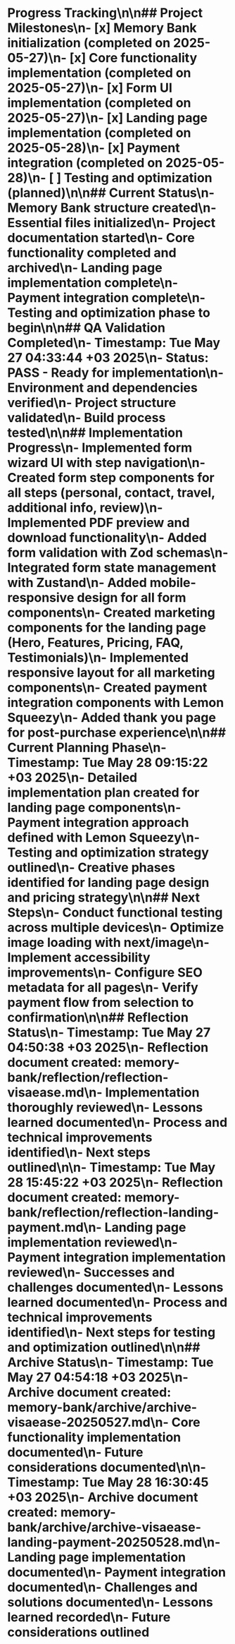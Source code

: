 # Progress Tracking\n\n## Project Milestones\n- [x] Memory Bank initialization (completed on 2025-05-27)\n- [x] Core functionality implementation (completed on 2025-05-27)\n- [x] Form UI implementation (completed on 2025-05-27)\n- [x] Landing page implementation (completed on 2025-05-28)\n- [x] Payment integration (completed on 2025-05-28)\n- [ ] Testing and optimization (planned)\n\n## Current Status\n- Memory Bank structure created\n- Essential files initialized\n- Project documentation started\n- Core functionality completed and archived\n- Landing page implementation complete\n- Payment integration complete\n- Testing and optimization phase to begin\n\n## QA Validation Completed\n- Timestamp: Tue May 27 04:33:44 +03 2025\n- Status: PASS - Ready for implementation\n- Environment and dependencies verified\n- Project structure validated\n- Build process tested\n\n## Implementation Progress\n- Implemented form wizard UI with step navigation\n- Created form step components for all steps (personal, contact, travel, additional info, review)\n- Implemented PDF preview and download functionality\n- Added form validation with Zod schemas\n- Integrated form state management with Zustand\n- Added mobile-responsive design for all form components\n- Created marketing components for the landing page (Hero, Features, Pricing, FAQ, Testimonials)\n- Implemented responsive layout for all marketing components\n- Created payment integration components with Lemon Squeezy\n- Added thank you page for post-purchase experience\n\n## Current Planning Phase\n- Timestamp: Tue May 28 09:15:22 +03 2025\n- Detailed implementation plan created for landing page components\n- Payment integration approach defined with Lemon Squeezy\n- Testing and optimization strategy outlined\n- Creative phases identified for landing page design and pricing strategy\n\n## Next Steps\n- Conduct functional testing across multiple devices\n- Optimize image loading with next/image\n- Implement accessibility improvements\n- Configure SEO metadata for all pages\n- Verify payment flow from selection to confirmation\n\n## Reflection Status\n- Timestamp: Tue May 27 04:50:38 +03 2025\n- Reflection document created: memory-bank/reflection/reflection-visaease.md\n- Implementation thoroughly reviewed\n- Lessons learned documented\n- Process and technical improvements identified\n- Next steps outlined\n\n- Timestamp: Tue May 28 15:45:22 +03 2025\n- Reflection document created: memory-bank/reflection/reflection-landing-payment.md\n- Landing page implementation reviewed\n- Payment integration implementation reviewed\n- Successes and challenges documented\n- Lessons learned documented\n- Process and technical improvements identified\n- Next steps for testing and optimization outlined\n\n## Archive Status\n- Timestamp: Tue May 27 04:54:18 +03 2025\n- Archive document created: memory-bank/archive/archive-visaease-20250527.md\n- Core functionality implementation documented\n- Future considerations documented\n\n- Timestamp: Tue May 28 16:30:45 +03 2025\n- Archive document created: memory-bank/archive/archive-visaease-landing-payment-20250528.md\n- Landing page implementation documented\n- Payment integration documented\n- Challenges and solutions documented\n- Lessons learned recorded\n- Future considerations outlined
